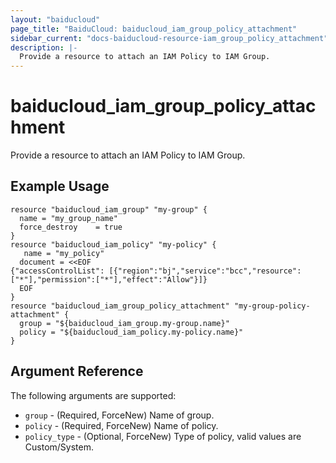 ```yaml
---
layout: "baiducloud"
page_title: "BaiduCloud: baiducloud_iam_group_policy_attachment"
sidebar_current: "docs-baiducloud-resource-iam_group_policy_attachment"
description: |-
  Provide a resource to attach an IAM Policy to IAM Group.
---
```


# baiducloud_iam_group_policy_attachment

Provide a resource to attach an IAM Policy to IAM Group.

## Example Usage

```hcl
resource "baiducloud_iam_group" "my-group" {
  name = "my_group_name"
  force_destroy    = true
}
resource "baiducloud_iam_policy" "my-policy" {
   name = "my_policy"
  document = <<EOF
{"accessControlList": [{"region":"bj","service":"bcc","resource":["*"],"permission":["*"],"effect":"Allow"}]}
  EOF
}
resource "baiducloud_iam_group_policy_attachment" "my-group-policy-attachment" {
  group = "${baiducloud_iam_group.my-group.name}"
  policy = "${baiducloud_iam_policy.my-policy.name}"
}
```

## Argument Reference

The following arguments are supported:

* `group` - (Required, ForceNew) Name of group.
* `policy` - (Required, ForceNew) Name of policy.
* `policy_type` - (Optional, ForceNew) Type of policy, valid values are Custom/System.


